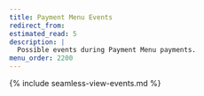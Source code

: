 ```yaml
---
title: Payment Menu Events
redirect_from:
estimated_read: 5
description: |
  Possible events during Payment Menu payments.
menu_order: 2200
---
```


{% include seamless-view-events.md %}
